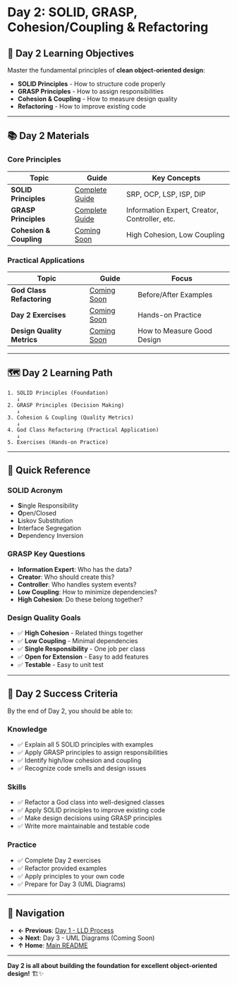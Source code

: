 # Day 2: SOLID, GRASP, Cohesion/Coupling & Refactoring

## 🎯 **Day 2 Learning Objectives**

Master the fundamental principles of **clean object-oriented design**:
- **SOLID Principles** - How to structure code properly
- **GRASP Principles** - How to assign responsibilities  
- **Cohesion & Coupling** - How to measure design quality
- **Refactoring** - How to improve existing code

---

## 📚 **Day 2 Materials**

### **Core Principles**
| Topic | Guide | Key Concepts |
|-------|-------|--------------|
| **SOLID Principles** | [Complete Guide](DAY2_SOLID_PRINCIPLES.md) | SRP, OCP, LSP, ISP, DIP |
| **GRASP Principles** | [Complete Guide](DAY2_GRASP_PRINCIPLES.md) | Information Expert, Creator, Controller, etc. |
| **Cohesion & Coupling** | [Coming Soon](COHESION_COUPLING.md) | High Cohesion, Low Coupling |

### **Practical Applications**
| Topic | Guide | Focus |
|-------|-------|-------|
| **God Class Refactoring** | [Coming Soon](GOD_CLASS_REFACTORING.md) | Before/After Examples |
| **Day 2 Exercises** | [Coming Soon](EXERCISES.md) | Hands-on Practice |
| **Design Quality Metrics** | [Coming Soon](DESIGN_METRICS.md) | How to Measure Good Design |

---

## 🗺️ **Day 2 Learning Path**

```
1. SOLID Principles (Foundation)
   ↓
2. GRASP Principles (Decision Making)
   ↓  
3. Cohesion & Coupling (Quality Metrics)
   ↓
4. God Class Refactoring (Practical Application)
   ↓
5. Exercises (Hands-on Practice)
```

---

## 🎯 **Quick Reference**

### **SOLID Acronym**
- **S**ingle Responsibility
- **O**pen/Closed  
- **L**iskov Substitution
- **I**nterface Segregation
- **D**ependency Inversion

### **GRASP Key Questions**
- **Information Expert**: Who has the data?
- **Creator**: Who should create this?
- **Controller**: Who handles system events?
- **Low Coupling**: How to minimize dependencies?
- **High Cohesion**: Do these belong together?

### **Design Quality Goals**
- ✅ **High Cohesion** - Related things together
- ✅ **Low Coupling** - Minimal dependencies
- ✅ **Single Responsibility** - One job per class
- ✅ **Open for Extension** - Easy to add features
- ✅ **Testable** - Easy to unit test

---

## 🚀 **Day 2 Success Criteria**

By the end of Day 2, you should be able to:

### **Knowledge**
- ✅ Explain all 5 SOLID principles with examples
- ✅ Apply GRASP principles to assign responsibilities
- ✅ Identify high/low cohesion and coupling
- ✅ Recognize code smells and design issues

### **Skills**  
- ✅ Refactor a God class into well-designed classes
- ✅ Apply SOLID principles to improve existing code
- ✅ Make design decisions using GRASP principles
- ✅ Write more maintainable and testable code

### **Practice**
- ✅ Complete Day 2 exercises
- ✅ Refactor provided examples
- ✅ Apply principles to your own code
- ✅ Prepare for Day 3 (UML Diagrams)

---

## 🔗 **Navigation**

- **← Previous**: [Day 1 - LLD Process](../day1/README.md)
- **→ Next**: Day 3 - UML Diagrams (Coming Soon)
- **↑ Home**: [Main README](../../README.md)

---

**Day 2 is all about building the foundation for excellent object-oriented design!** 🏗️✨
